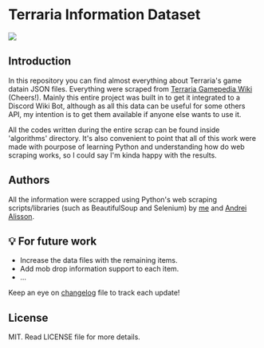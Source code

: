 # Terraria Information Dataset
<img src=https://img.shields.io/badge/Status-In%20Progress-yellow>

## Introduction

In this repository you can find almost everything about Terraria's game datain JSON files. Everything were scraped from [Terraria Gamepedia
Wiki](https://terraria.gamepedia.com/) (Cheers!). Mainly this entire project was built in to get it integrated to a
Discord Wiki Bot, although as all this data can be useful for some others API, my intention is to get them available if anyone
else wants to use it.

All the codes written during the entire scrap can be found inside 'algorithms' directory. It's also
convenient to point that all of this work were made with pourpose of learning Python and understanding how do web scraping 
works, so I could say I'm kinda happy with the results.

## Authors

All the information were scrapped using Python's web scraping scripts/libraries (such as BeautifulSoup
and Selenium) by [me](https://github.com/natan-dot-com) and [Andrei Alisson](https://github.com/AndreiAlisson).

## 💡 For future work
- Increase the data files with the remaining items.
- Add mob drop information support to each item.
- ...

Keep an eye on [changelog](changelog.md) file to track each update!

## License

MIT. Read LICENSE file for more details.
